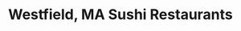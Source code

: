 ---
layout: city
title: Westfield, MA Sushi Restaurants
permalink: /massachusetts/westfield/
stateAbbr: MA
stateName: Massachusetts
cityName: Westfield
---